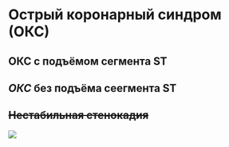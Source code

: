 # Острый коронарный синдром (ОКС)

## **ОКС** с подъёмом сегмента ST

## *ОКС* без подъёма сеегмента ST

## ~~Нестабильная стенокадия~~

![](slide-10.jpeg)